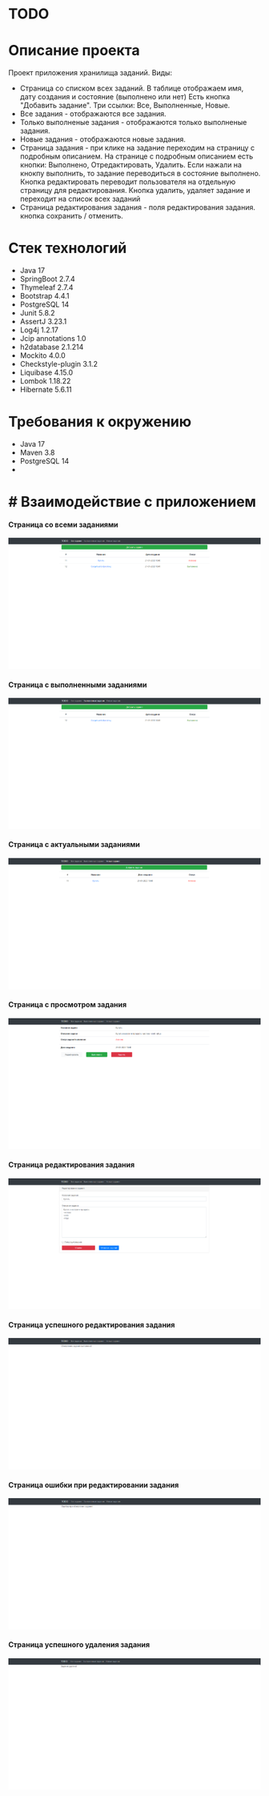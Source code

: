 # TODO

# Описание проекта
Проект приложения хранилища заданий.
Виды:
- Страница со списком всех заданий. В таблице отображаем имя, дату создания и состояние (выполнено или нет)
Есть кнопка "Добавить задание". Три ссылки: Все, Выполненные, Новые. 
- Все задания - отображаются все задания.
- Только выполненые задания - отображаются только выполненые задания.
- Новые задания - отображаются новые задания.
- Страница задания - при клике на задание переходим на страницу с подробным описанием. 
На странице с подробным описанием есть кнопки: Выполнено, Отредактировать, Удалить.
Если нажали на кнокпу выполнить, то задание переводиться в состояние выполнено.
Кнопка редактировать переводит пользователя на отдельную страницу для редактирования.
Кнопка удалить, удаляет задание и переходит на список всех заданий
- Страница редактирования задания - поля редактирования задания. кнопка сохранить / отменить.

# Стек технологий
- Java 17
- SpringBoot 2.7.4
- Thymeleaf 2.7.4
- Bootstrap 4.4.1
- PostgreSQL 14
- Junit 5.8.2
- AssertJ 3.23.1
- Log4j 1.2.17
- Jcip annotations 1.0
- h2database 2.1.214
- Mockito 4.0.0
- Checkstyle-plugin 3.1.2
- Liquibase 4.15.0
- Lombok 1.18.22
- Hibernate 5.6.11

# Требования к окружению
- Java 17
- Maven 3.8
- PostgreSQL 14
- 
# # Взаимодействие с приложением
#### Страница со всеми заданиями
![](img/allTask.png)
#### Страница с выполненными заданиями
![](img/doneSuccessTask.png)
#### Страница с актуальными заданиями
![](img/doneFalseTask.png)
#### Страница с просмотром задания
![](img/viewTask.png)
#### Страница редактирования задания
![](img/updateTask.png)
#### Страница успешного редактирования задания
![](img/updateTaskSuccess.png)
#### Страница ошибки при редактировании задания
![](img/updateTaskFail.png)
#### Страница успешного удаления задания
![](img/deleteTaskSuccess.png)
